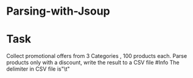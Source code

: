 # Parsing-with-Jsoup
# Task
Collect promotional offers from 3 Categories , 100 products each. Parse products only with a discount, write the result to a CSV file
#Info
The delimiter in CSV file is"\t"
